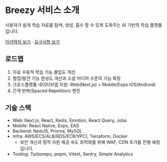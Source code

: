 # Breezy 서비스 소개

사용자가 쉽게 학습 자료를 탐색, 생성, 흡수 할 수 있게 도와주는 AI 기반의 학습 플랫폼입니다.

[아키텍처 보기](architecture.md) · [요구사항 보기](requirements_kr.md)

## 로드맵

1. 자료 수동적 학습 기능 몰입도 개선
2. 협업/발견 기능 완성도 개선과 소셜 미디어 수준의 기능 확장
3. 크로스플랫폼 네이티브앱 지원: Web(Next.js) + Mobile(Expo iOS/Android)
4. 간격 반복(Spaced Repetition) 엔진

## 기술 스택

- Web: Next.js, React, Radix, Emotion, React Query, Jotai
- Mobile: React Native, Expo, EAS
- Backend: NestJS, Prisma, MySQL
- Infra: AWS(ECS/ALB/RDS/ECR/VPC), Terraform, Docker
  - 보안 개선과 정적 자원 제공 속도 최적화를 위해 WAF, CDN 추가를 진행 예정 입니다.
- Tooling: Turborepo, pnpm, Vitest, Sentry, Simple Analytics
